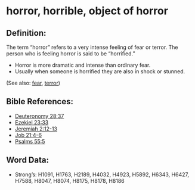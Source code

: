 # horror, horrible, object of horror

## Definition:

The term “horror” refers to a very intense feeling of fear or terror. The person who is feeling horror is said to be “horrified.”

* Horror is more dramatic and intense than ordinary fear.
* Usually when someone is horrified they are also in shock or stunned.

(See also: [fear](../kt/fear.md), [terror](../other/terror.md))

## Bible References:

* [Deuteronomy 28:37](rc://en/tn/help/deu/28/37)
* [Ezekiel 23:33](rc://en/tn/help/ezk/23/33)
* [Jeremiah 2:12-13](rc://en/tn/help/jer/02/12)
* [Job 21:4-6](rc://en/tn/help/job/21/04)
* [Psalms 55:5](rc://en/tn/help/psa/055/05)

## Word Data:

* Strong’s: H1091, H1763, H2189, H4032, H4923, H5892, H6343, H6427, H7588, H8047, H8074, H8175, H8178, H8186
